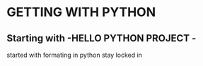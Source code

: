 # GETTING WITH PYTHON

## Starting with -HELLO PYTHON PROJECT - 

started with formating in python 
stay locked in 
